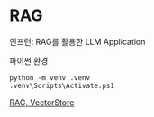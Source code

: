 # RAG

인프런: RAG를 활용한 LLM Application

파이썬 환경
```
python -m venv .venv
.venv\Scripts\Activate.ps1
```

[RAG, VectorStore](./Markdown/RAG,VectorStore.md)
